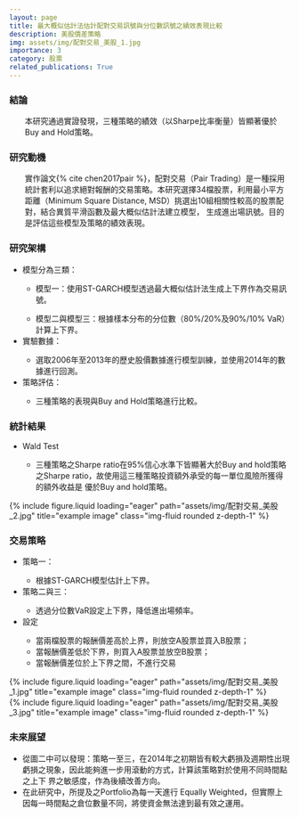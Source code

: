 ```yaml
---
layout: page
title: 最大概似估計法估計配對交易訊號與分位數訊號之績效表現比較
description: 美股價差策略
img: assets/img/配對交易_美股_1.jpg
importance: 3
category: 股票
related_publications: True
---
```


<div class="Conclusion">
    <h3>結論</h3>
    <div class="characteristics" style="margin-left: 2em">
        本研究通過實證發現，三種策略的績效（以Sharpe比率衡量）皆顯著優於Buy and Hold策略。
    </div>
</div>

<div class="Motivation">
    <h3>研究動機</h3>
    <div class="characteristics" style="margin-left: 2em">
        實作論文{% cite chen2017pair %}，配對交易（Pair Trading）是一種採用統計套利以追求絕對報酬的交易策略。本研究選擇34檔股票，利用最小平方距離（Minimum Square Distance, MSD）挑選出10組相關性較高的股票配對，結合異質平滑函數及最大概似估計法建立模型，
        生成進出場訊號。目的是評估這些模型及策略的績效表現。
    </div>
</div>

<div class="Structure">
    <h3>研究架構</h3>
    <ul><li>模型分為三類：</li>
        <ul><li>模型一：使用ST-GARCH模型透過最大概似估計法生成上下界作為交易訊號。</li></ul>
        <ul><li>模型二與模型三：根據樣本分布的分位數（80%/20%及90%/10% VaR）計算上下界。</li></ul>
        <li>實驗數據：</li>
        <ul><li>選取2006年至2013年的歷史股價數據進行模型訓練，並使用2014年的數據進行回測。</li></ul>
    <li>策略評估：</li>
        <ul><li>三種策略的表現與Buy and Hold策略進行比較。</li></ul>
    </ul>
</div>

<div class="Statistics">
    <h3>統計結果</h3>
    <ul>
        <li>Wald Test</li>
        <ul><li>三種策略之Sharpe ratio在95%信心水準下皆顯著大於Buy and hold策略 之Sharpe ratio，故使用這三種策略投資額外承受的每一單位風險所獲得的額外收益是 優於Buy and hold策略。
        </li></ul>
    </ul>
    <div class="row">
        <div class="col-sm mt-3 mt-md-0">
            {% include figure.liquid loading="eager" path="assets/img/配對交易_美股_2.jpg" title="example image" class="img-fluid rounded z-depth-1" %}
        </div>
    </div>
    <h3>交易策略</h3>
    <ul>
        <li>策略一：</li>
        <ul><li>
            根據ST-GARCH模型估計上下界。
        </li></ul>
        <li>策略二與三：</li>
        <ul><li>
            透過分位數VaR設定上下界，降低進出場頻率。
        </li></ul>
        <li>設定</li>
        <ul>
            <li>當兩檔股票的報酬價差高於上界，則放空A股票並買入B股票；</li>
            <li>當報酬價差低於下界，則買入A股票並放空B股票；</li>
            <li>當報酬價差位於上下界之間，不進行交易</li>
        </ul>
    </ul>
        <div class="row">
        <div class="col-sm mt-3 mt-md-0">
            {% include figure.liquid loading="eager" path="assets/img/配對交易_美股_1.jpg" title="example image" class="img-fluid rounded z-depth-1" %}
        </div>
        <div class="col-sm mt-3 mt-md-0">
            {% include figure.liquid loading="eager" path="assets/img/配對交易_美股_3.jpg" title="example image" class="img-fluid rounded z-depth-1" %}
        </div>
    </div>
    <h3>未來展望</h3>
    <div>
        <ul>
            <li>從圖二中可以發現：策略一至三，在2014年之初期皆有較大虧損及週期性出現虧損之現象，因此能夠進一步用滾動的方式，計算該策略對於使用不同時間點之上下 界之敏感度，作為後續改善方向。</li>
            <li>在此研究中，所提及之Portfolio為每一天進行 Equally Weighted，但實際上因每一時間點之倉位數量不同，將使資金無法達到最有效之運用。</li>
        </ul>
    </div>

